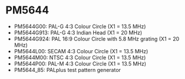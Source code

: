 # PM5644

* PM5644G00: PAL-G 4:3 Colour Circle (X1 = 13.5 MHz)
* PM5644G913: PAL-G 4:3 Indian Head (X1 = 20 MHz)
* PM5644G924: PAL 16:9 Colour Circle with 5.8 MHz grating (X1 = 20 MHz)
* PM5644L00: SECAM 4:3 Colour Circle (X1 = 13.5 MHz)
* PM5644M00: NTSC 4:3 Colour Circle (X1 = 13.5 MHz)
* PM5644P00: PAL-M 4:3 Colour Circle (X1 = 13.5 MHz)
* PM5644_85: PALplus test pattern generator
